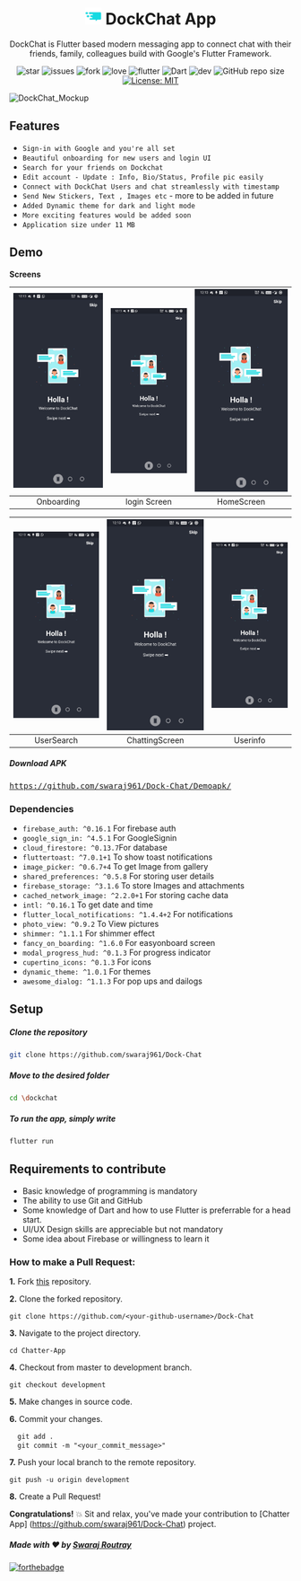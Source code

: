 # <div align="center"><img src="android/app/src/main/res/mipmap-xxhdpi/ic_launcher.png" alt="icon" width=30> DockChat App </div>

<div align="center">DockChat is Flutter based modern messaging app to connect chat with their friends, family, colleagues build with Google's Flutter Framework.


![star](https://img.shields.io/github/stars/swaraj961/Dock-Chat)
 ![issues](https://img.shields.io/github/issues/swaraj961/Dock-Chat) 
 ![fork](https://img.shields.io/github/forks/swaraj961/Dock-Chat) 
 ![love](https://img.shields.io/badge/open%20%20source-%E2%9D%A4-red) 
 ![flutter](https://img.shields.io/badge/Flutter-Framework-blue?logo=flutter) 
 ![Dart](https://img.shields.io/badge/Dart-Language-blue?logo=dart) 
 ![dev](https://img.shields.io/badge/developed%20by%20-swaraj%20routray-orange)
![GitHub repo size](https://img.shields.io/github/repo-size/swaraj961/Dock-Chat)
[![License: MIT](https://img.shields.io/badge/License-MIT-blue.svg)](https://opensource.org/licenses/MIT)

</div>
<img alt='DockChat_Mockup' src=''/>

## Features

- `Sign-in with Google and you're all set` 
- `Beautiful onboarding for new users and login UI`
- `Search for your friends on Dockchat` 
- `Edit account - Update : Info, Bio/Status, Profile pic easily`
- `Connect with DockChat Users and chat streamlessly with timestamp`
- `Send New Stickers, Text , Images etc` - more to be added in future
- `Added Dynamic theme for dark and light mode`
- `More exciting features would be added soon`
- `Application size under 11 MB`



## Demo

**Screens**

| ![](showcase/sample.jpg) | ![](showcase/sample.jpg) | ![](showcase/sample.jpg) |
| :-------------:  | :-------------:  | :-------------:  |
|    Onboarding     |   login Screen     |   HomeScreen     |



| ![](showcase/sample.jpg) | ![](showcase/sample.jpg) | ![](showcase/sample.jpg) |
| :-------------:  | :-------------:  | :-------------:  |
|    UserSearch     |   ChattingScreen    |   Userinfo     |


 

  
##### Download APK
<pre><a href="">https://github.com/swaraj961/Dock-Chat/Demoapk/</a></pre>

  
  
### Dependencies

- `firebase_auth: ^0.16.1` For firebase auth
- `google_sign_in: ^4.5.1` For GoogleSignin
- `cloud_firestore: ^0.13.7`For database
- `fluttertoast: ^7.0.1+1` To show toast notifications
- `image_picker: ^0.6.7+4` To get Image from gallery
- `shared_preferences: ^0.5.8` For storing user details
- `firebase_storage: ^3.1.6` To store Images and attachments
- `cached_network_image: ^2.2.0+1` For storing cache data
- `intl: ^0.16.1` To get date and time
- `flutter_local_notifications: ^1.4.4+2` For notifications
- `photo_view: ^0.9.2` To View pictures
- `shimmer: ^1.1.1` For shimmer effect
- `fancy_on_boarding: ^1.6.0` For easyonboard screen
- `modal_progress_hud: ^0.1.3` For progress indicator
- `cupertino_icons: ^0.1.3` For icons
- `dynamic_theme: ^1.0.1` For themes
- `awesome_dialog: ^1.1.3` For pop ups and dailogs

## Setup

  ##### Clone the repository
```bash
git clone https://github.com/swaraj961/Dock-Chat
```
  ##### Move to the desired folder
```bash
cd \dockchat
```

  ##### To run the app, simply write
```bash
flutter run
```

## Requirements to contribute

- Basic knowledge of programming is mandatory
- The ability to use Git and GitHub
- Some knowledge of Dart and how to use Flutter is preferrable for a head start.
- UI/UX Design skills are appreciable but not mandatory
- Some idea about Firebase or willingness to learn it

### How to make a Pull Request:

**1.** Fork [this](https://github.com/swaraj961/Dock-Chat) repository.

**2.** Clone the forked repository.

```terminal
git clone https://github.com/<your-github-username>/Dock-Chat
```

**3.** Navigate to the project directory.

```terminal
cd Chatter-App
```

**4.** Checkout from master to development branch.

```terminal
git checkout development
```
**5.** Make changes in source code.

**6.** Commit your changes.

```terminal
  git add .
  git commit -m "<your_commit_message>"
```

**7.** Push your local branch to the remote repository.

```terminal
git push -u origin development
```

**8.** Create a Pull Request!

**Congratulations!**  :boom: Sit and relax, you've made your contribution to [Chatter App]  (https://github.com/swaraj961/Dock-Chat) project.


##### Made with ♥ by <a href="https://github.com/swaraj961">Swaraj Routray</a>


[![forthebadge](https://forthebadge.com/images/badges/built-with-love.svg)](https://github.com/swaraj961)
